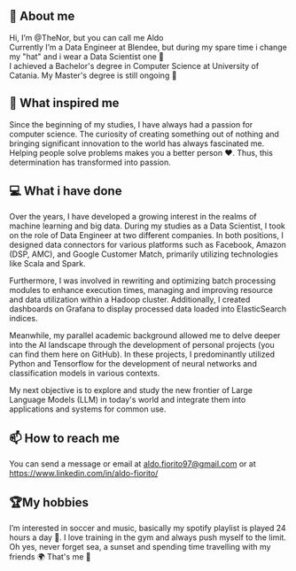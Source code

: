 ## :wave: About me
Hi, I’m @TheNor, but you can call me Aldo <br /> Currently I’m a Data Engineer at Blendee, but during my spare time i change my "hat" and i wear a Data Scientist one :robot:  <br />I achieved a Bachelor's degree in Computer Science at University of Catania. My Master's degree is still ongoing :muscle:
<br />

## :brain: What inspired me
Since the beginning of my studies, I have always had a passion for computer science. The curiosity of creating something out of nothing and bringing significant innovation to the world has always fascinated me. Helping people solve problems makes you a better person :heart:. Thus, this determination has transformed into passion.

## :computer: What i have done

Over the years, I have developed a growing interest in the realms of machine learning and big data. During my studies as a Data Scientist, I took on the role of Data Engineer at two different companies. In both positions, I designed data connectors for various platforms such as Facebook, Amazon (DSP, AMC), and Google Customer Match, primarily utilizing technologies like Scala and Spark.

Furthermore, I was involved in rewriting and optimizing batch processing modules to enhance execution times, managing and improving resource and data utilization within a Hadoop cluster. Additionally, I created dashboards on Grafana to display processed data loaded into ElasticSearch indices.

Meanwhile, my parallel academic background allowed me to delve deeper into the AI landscape through the development of personal projects (you can find them here on GitHub). In these projects, I predominantly utilized Python and Tensorflow for the development of neural networks and classification models in various contexts.

My next objective is to explore and study the new frontier of Large Language Models (LLM) in today's world and integrate them into applications and systems for common use.

## :mailbox: How to reach me
You can send a message or email at aldo.fiorito97@gmail.com or at https://www.linkedin.com/in/aldo-fiorito/


## 🏆My hobbies
 I’m interested in soccer and music, basically my spotify playlist is played 24 hours a day :eyes:. I love training in the gym and  always push myself to the limit. Oh yes, never forget sea, a sunset and spending time travelling with my friends 🌍
That's me :raised_hands:
